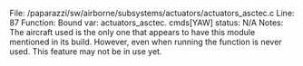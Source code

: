 File: /paparazzi/sw/airborne/subsystems/actuators/actuators_asctec.c
Line: 87
Function: Bound
var: actuators_asctec. cmds[YAW]
status: N/A
Notes: The aircraft used is the only one that appears to have this module mentioned in its build. However, even when running the function is never used. This feature may not be in use yet.
